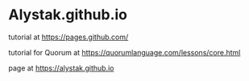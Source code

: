 # Alystak.github.io

tutorial at https://pages.github.com/

tutorial for Quorum at https://quorumlanguage.com/lessons/core.html

page at https://alystak.github.io
